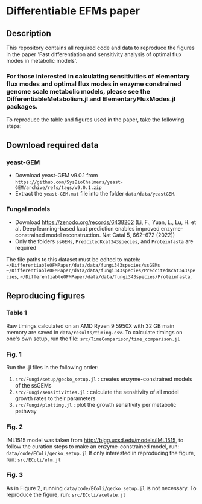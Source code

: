 # Differentiable EFMs paper

## Description

This repository contains all required code and data to reproduce the figures in the paper 'Fast differentiation and sensitivity analysis of optimal flux modes in metabolic models'. 

### For those interested in calculating sensitivities of elementary flux modes and optimal flux modes in enzyme constrained genome scale metabolic models, please see the DifferentiableMetabolism.jl and ElementaryFluxModes.jl packages.

To reproduce the table and figures used in the paper, take the following steps:

## Download required data

### yeast-GEM
- Download yeast-GEM v9.0.1 from `https://github.com/SysBioChalmers/yeast-GEM/archive/refs/tags/v9.0.1.zip`
- Extract the `yeast-GEM.mat` file into the folder `data/data/yeastGEM`.

### Fungal models
- Download https://zenodo.org/records/6438262 (Li, F., Yuan, L., Lu, H. et al. Deep learning-based kcat prediction enables improved enzyme-constrained model reconstruction. Nat Catal 5, 662–672 (2022))
- Only the folders `ssGEMs`, `PredcitedKcat343species`, and `Proteinfasta` are required

The file paths to this dataset must be edited to match:
`~/DifferentiableOFMPaper/data/data/fungi343species/ssGEMs` 
`~/DifferentiableOFMPaper/data/data/fungi343species/PredcitedKcat343species`, 
`~/DifferentiableOFMPaper/data/data/fungi343species/Proteinfasta`, 

## Reproducing figures

### Table 1
Raw timings calculated on an AMD Ryzen 9 5950X with 32 GB main memory are saved in `data/results/timing.csv`. 
To calculate timings on one's own setup, run the file:
`src/TimeComparison/time_comparison.jl`

### Fig. 1
Run the .jl files in the following order:
1. `src/Fungi/setup/gecko_setup.jl` : creates enzyme-constrained models of the ssGEMs
2. `src/Fungi/sensitivities.jl` : calculate the sensitivity of all model growth rates to their parameters
3. `src/Fungi/plotting.jl` : plot the growth sensitivity per metabolic pathway

### Fig. 2
iML1515 model was taken from http://bigg.ucsd.edu/models/iML1515, to follow the curation steps to make an enzyme-constrained model, run:
`data/code/EColi/gecko_setup.jl`
If only interested in reproducing the figure, run:
`src/EColi/efm.jl`

### Fig. 3 
As in Figure 2, running `data/code/EColi/gecko_setup.jl` is not necessary. To reproduce the figure, run:
`src/EColi/acetate.jl`
